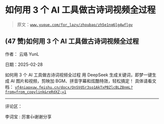 # 如何用 3 个 AI 工具做古诗词视频全过程

> 原文：[`www.yuque.com/for_lazy/zhoubao/zh5e1nq6lg4wflgv`](https://www.yuque.com/for_lazy/zhoubao/zh5e1nq6lg4wflgv)

## (47 赞)如何用 3 个 AI 工具做古诗词视频全过程

作者： 云珞 YunL

日期：2025-02-28

如何用 3 个 AI 工具做古诗词视频全过程 用 DeepSeek 生成关键词，即梦一键生成 AI 图片和视频，剪映加 BGM、拼音字幕和炫酷特效，轻松搞定！ 具体请看文档： [`yf4niapxuw.feishu.cn/docx/OnSVdSr3so1AkTxPBZlcBLZBnmL?from=from_copylink&reRdXZ;=1`](https://yf4niapxuw.feishu.cn/docx/OnSVdSr3so1AkTxPBZlcBLZBnmL?from=from_copylink&reRdXZ;=1)

* * *

评论区：

李词宝 : 厉害👍谢谢分享